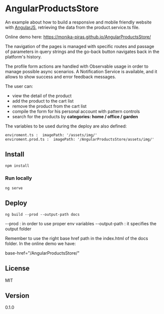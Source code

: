 # AngularProductsStore 
An example about how to build a responsive and mobile friendly 
website with [AngularJS], retrieving the data from the product.service.ts 
file. 

Online demo here: https://monika-piras.github.io/AngularProductsStore/




The navigation of the pages is managed with specific routes 
and passage of parameters in query strings and the go-back button
navigates back in the platform's history.


The profile form actions are handled with Observable usage in order to manage possible async scenarios.
A Notification Service is available, and it allows to show success and error feedback messages.



The user can:

- view the detail of the product
- add the product to the cart list
- remove the product from the cart list
- compile the form for his personal account
  with pattern controls
- search for the products by **categories: home / office / garden**

The variables to be used during the deploy are also defined:

    enviroment.ts :  imagePath: '/assets/img/'
    enviroment.prod.ts :  imagePath: '/AngularProductsStore/assets/img/'



## Install
```
npm install
```

### Run locally
```
ng serve
```

## Deploy
```
ng build --prod --output-path docs 
```

--prod :  in order to use proper env variables
--output-path :  it specifies the output folder

Remember to use the right base href path in the index.html of the docs folder.
In the online demo we have:

base-href="/AngularProductsStore/"



## License


MIT

## Version

0.1.0



[AngularJS]: <https://angular.io/>
